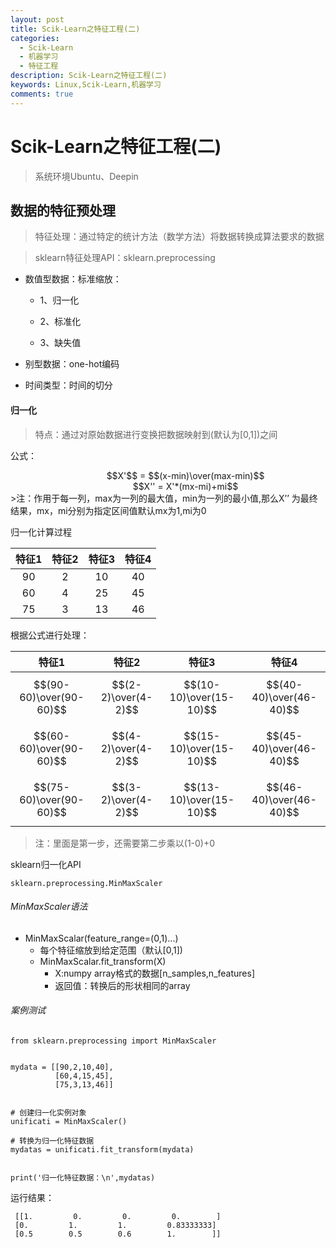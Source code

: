 ```yaml
---
layout: post
title: Scik-Learn之特征工程(二)
categories:
  - Scik-Learn
  - 机器学习
  - 特征工程
description: Scik-Learn之特征工程(二)
keywords: Linux,Scik-Learn,机器学习
comments: true
---
```


# Scik-Learn之特征工程(二)

> 系统环境Ubuntu、Deepin

## 数据的特征预处理

> 特征处理：通过特定的统计方法（数学方法）将数据转换成算法要求的数据

> sklearn特征处理API：sklearn.preprocessing

  * 数值型数据：标准缩放：		
    * 1、归一化             		
    * 2、标准化
    * 3、缺失值			 
  * 别型数据：one-hot编码
  * 时间类型：时间的切分
  
#### 归一化
> 特点：通过对原始数据进行变换把数据映射到(默认为[0,1])之间

公式：
<center>&emsp;&emsp;&emsp;&emsp;$$X'$$ = $$(x-min)\over(max-min)$$</center>
<center>&emsp;&emsp;&emsp;&emsp;$$X'' = X'*(mx-mi)+mi$$</center>
>注：作用于每一列，max为一列的最大值，min为一列的最小值,那么X’’为最终结果，mx，mi分别为指定区间值默认mx为1,mi为0

归一化计算过程

|特征1|特征2|特征3|特征4|
| :--: | :--: | :--: | :--: |
| 90 | 2  | 10 | 40 |
| 60 | 4  | 25 | 45 |
| 75 | 3  | 13 | 46 |

根据公式进行处理：

|特征1|特征2|特征3|特征4|
| :--: | :--: | :--: | :--: |
| $$(90-60)\over(90-60)$$ | $$(2-2)\over(4-2)$$ | $$(10-10)\over(15-10)$$ | $$(40-40)\over(46-40)$$|
| $$(60-60)\over(90-60)$$ | $$(4-2)\over(4-2)$$ | $$(15-10)\over(15-10)$$ | $$(45-40)\over(46-40)$$|
| $$(75-60)\over(90-60)$$ | $$(3-2)\over(4-2)$$ | $$(13-10)\over(15-10)$$ | $$(46-40)\over(46-40)$$|
> 注：里面是第一步，还需要第二步乘以(1-0)+0

sklearn归一化API
```
sklearn.preprocessing.MinMaxScaler
```
###### MinMaxScaler语法
* MinMaxScalar(feature_range=(0,1)...)
  * 每个特征缩放到给定范围（默认[0,1])
  * MinMaxScalar.fit_transform(X)
    * X:numpy array格式的数据[n_samples,n_features]
    * 返回值：转换后的形状相同的array
    
###### 案例测试
```
from sklearn.preprocessing import MinMaxScaler


mydata = [[90,2,10,40],
          [60,4,15,45],
          [75,3,13,46]]


# 创建归一化实例对象
unificati = MinMaxScaler()

# 转换为归一化特征数据
mydatas = unificati.fit_transform(mydata)


print('归一化特征数据：\n',mydatas)
```

运行结果：
```
 [[1.         0.         0.         0.        ]
 [0.         1.         1.         0.83333333]
 [0.5        0.5        0.6        1.        ]]
```












































































